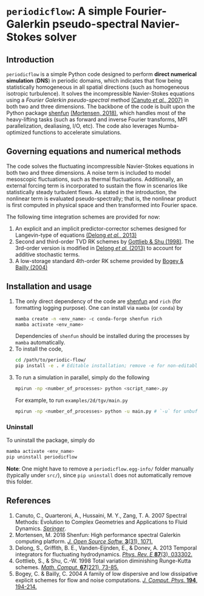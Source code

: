 # `periodicflow`: A simple Fourier-Galerkin pseudo-spectral Navier-Stokes solver

## Introduction

`periodicflow` is a simple Python code designed to perform __direct numerical simulation__ (__DNS__) in periodic domains, which indicates that flow being statistically homogeneous in all spatial directions (such as homogeneous isotropic turbulence). It solves the incompressible Navier-Stokes equations using a _Fourier Galerkin pseudo-spectral_ method [(Canuto _et al._, 2007)](#CQHZ2007) in both two and three dimensions. The backbone of the code is built upon the Python package [shenfun](https://github.com/spectralDNS/shenfun) [(Mortensen, 2018)](#Mor2018), which handles most of the heavy-lifting tasks (such as forward and inverse Fourier transforms, MPI parallelization, dealiasing, I/O, etc). The code also leverages Numba-optimized functions to accelerate simulations. 


## Governing equations and numerical methods 

The code solves the fluctuating incompressible Navier-Stokes equations in both two and three dimensions. A noise term is included to model mesoscopic fluctuations, such as thermal fluctuations. Additionally, an external forcing term is incorporated to sustain the flow in scenarios like statistically steady turbulent flows. As stated in the introduction, the nonlinear term is evaluated pseudo-spectrally; that is, the nonlinear product is first computed in physical space and then transformed into Fourier space. 

The following time integration schemes are provided for now:
1. An explicit and an implicit predictor-corrector schemes designed for Langevin-type of equations [(Delong _et al._, 2013)](#DGED2013)
2. Second and third-order TVD RK schemes by [Gottlieb & Shu (1998)](#GS1998). The 3rd-order version is modified in [Delong _et al._ (2013)](#DGED2013) to account for additive stochastic terms.
3. A low-storage standard 4th-order RK scheme provided by [Bogey & Bailly (2004)](#BB2004)


## Installation and usage 

1. The only direct dependency of the code are [shenfun](https://github.com/spectralDNS/shenfun) and `rich` (for formatting logging purpose). One can install via `mamba` (or `conda`) by 
    ```bash
    mamba create -n <env_name> -c conda-forge shenfun rich 
    mamba activate <env_name>
    ```
    Dependencies of `shenfun` should be installed during the processes by `mamba` automatically. 
2. To install the code, 
    ```bash
    cd /path/to/periodic-flow/
    pip install -e . # Editable installation; remove -e for non-editable installation
    ```
3. To run a simulation in parallel, simply do the following 
    ```bash
    mpirun -np <number_of_processes> python <script_name>.py
    ```
    For example, to run `examples/2d/tgv/main.py`
    ```bash
    mpirun -np <number_of_processes> python -u main.py # `-u` for unbuffered mode, flushing I/O streams immediately
    ```

### Uninstall

To uninstall the package, simply do 
```bash
mamba activate <env_name>
pip uninstall periodicflow
```

**Note**: One might have to remove a `periodicflow.egg-info/` folder manually (typically under `src/`), since `pip uninstall` does not automatically remove this folder. 



## References

1. <a id="CQHZ2007"></a> Canuto, C., Quarteroni, A., Hussaini, M. Y., Zang, T. A. 2007 Spectral Methods: Evolution to Complex Geometries and Applications to Fluid Dynamics. [_Springer_](https://link.springer.com/book/10.1007/978-3-540-30728-0).
2. <a id="Mor2018"></a> Mortensen, M. 2018 Shenfun: High performance spectral Galerkin computing platform. [_J. Open Source Softw._ **3**(31), 1071.](https://doi.org/10.21105/joss.01071)
3. <a id="DGED2013"></a> Delong, S., Griffith, B. E., Vanden-Eijnden, E., & Donev, A. 2013 Temporal integrators for fluctuating hydrodynamics. [_Phys. Rev. E_ **87**(3), 033302.](https://doi.org/10.1103/PhysRevE.87.033302)
4. <a id="GS1998"></a> Gottlieb, S., & Shu, C.-W. 1998 Total variation diminishing Runge-Kutta schemes. [*Math. Comput.* **67**(221), 73-85.](https://doi.org/10.1090/S0025-5718-98-00913-2)
5. <a id="BB2004"></a> Bogey, C. & Bailly, C. 2004 A family of low dispersive and low dissipative explicit schemes for flow and noise computations. [_J. Comput. Phys._ **194**, 194-214.](https://doi.org/10.1016/j.jcp.2003.09.003)
